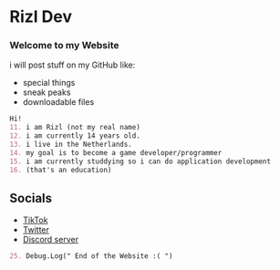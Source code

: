 # Rizl Dev
### Welcome to my Website

 i will post stuff on my GitHub like:
 - special things
 - sneak peaks
 - downloadable files

```markdown
Hi!
11. i am Rizl (not my real name)
12. i am currently 14 years old.
13. i live in the Netherlands.
14. my goal is to become a game developer/programmer
15. i am currently studdying so i can do application development 
16. (that's an education)
```

## Socials
 - [TikTok](https://www.tiktok.com/@rizl_dev)
 - [Twitter](https://twitter.com/Rizl08gozl)
 - [Discord server](https://discord.gg/S3MrPnztXs)

```markdown
25. Debug.Log(" End of the Website :( ")
```
